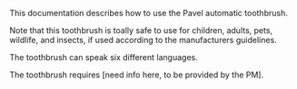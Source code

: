 This documentation describes how to use the Pavel automatic toothbrush.

Note that this toothbrush is toally safe to use for children, adults, pets, wildlife, and insects, if used according to the manufacturers guidelines.

The toothbrush can speak six different languages.

The toothbrush requires [need info here, to be provided by the PM].
